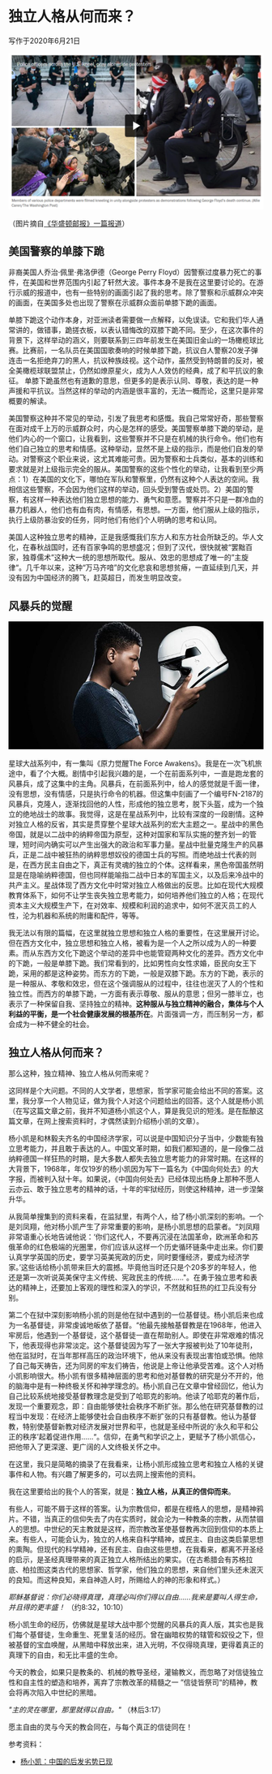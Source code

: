 # 独立人格从何而来？

写作于2020年6月21日

![](images/police1.png)

（图片摘自[《华盛顿邮报》一篇报道](https://www.washingtonpost.com/nation/2020/06/01/some-officers-march-kneel-with-protesters-creating-dissonant-images-fraught-weekend-uprisings/)）

## 美国警察的单膝下跪

非裔美国人乔治·佩里·弗洛伊德（George Perry Floyd）因警察过度暴力死亡的事件，在美国和世界范围内引起了轩然大波。事件本身不是我在这里要讨论的。在游行示威的报道中，也有一些特别的画面引起了我的思考。除了警察和示威群众冲突的画面，在美国多处也出现了警察在示威群众面前单膝下跪的画面。

单膝下跪这个动作本身，对亚洲读者需要做一点解释，以免误读。它和我们华人通常讲的，做错事，跪搓衣板，以表认错悔改的双膝下跪不同。至少，在这次事件的背景下，这样举动的涵义，则要联系到三四年前发生在美国旧金山的一场橄榄球比赛。比赛前，一名队员在美国国歌奏响的时候单膝下跪，抗议白人警察20发子弹连击一名拒绝弃刀的黑人，抗议种族歧视。这个动作，虽然受到特朗普的反对，被全美橄榄球联盟禁止，仍然如燎原星火，成为人人效仿的经典，成了和平抗议的象征。 单膝下跪虽然也有道歉的意思，但更多的是表示认同、尊敬，表达的是一种声援和平抗议。当然这样的举动的内涵是很丰富的，无法一概而论，这里只是非常概要的解读。

美国警察这种并不常见的举动，引发了我思考和感慨。我自己常常好奇，那些警察在面对成千上万的示威群众时，内心是怎样的感受。美国警察单膝下跪的举动，是他们内心的一个窗口，让我看到，这些警察并不只是在机械的执行命令。他们也有他们自己独立的思考和情感。这种举动，显然不是上级的指示，而是他们自发的举动。对警察这个职业来说，这尤其难能可贵。因为警察和士兵类似，基本的训练和要求就是对上级指示完全的服从。美国警察的这些个性化的举动，让我看到至少两点：1）在美国的文化下，哪怕在军队和警察里，仍然有这种个人表达的空间。我相信这些警察，不会因为他们这样的举动，回头受到警告或处罚。2）美国的警察，有这样一种表达他们独立思想的能力、勇气和意愿。警察并不只是一群冷血的暴力机器人，他们也有血有肉，有情感，有思想。一方面，他们服从上级的指示，执行上级防暴治安的任务，同时他们有他们个人明确的思考和认同。

美国人这种独立思考的精神，正是我感慨我们东方人和东方社会所缺乏的。华人文化，在春秋战国时，还有百家争鸣的思想盛况；但到了汉代，很快就被“罢黜百家，独尊儒术”这种大一统的思想所取代。服从、效忠的思想成了唯一的”主旋律“。几千年以来，这种“万马齐喑”的文化悲哀和思想贫瘠，一直延续到几天，并没有因为中国经济的腾飞，赶英超日，而发生明显改变。

## 风暴兵的觉醒

![](images/FN-2187-Star-Wars.jpg)

星球大战系列中，有一集叫《原力觉醒The Force Awakens》。我是在一次飞机旅途中，看了个大概。剧情中引起我兴趣的是，一个在前面系列中，一直是跑龙套的风暴兵，成了这集中的主角。风暴兵，在前面系列中，给人的感觉就是千面一律，没有思想，没有情感，只是执行命令的机器。但这集中刻画了一个编号FN-2187的风暴兵，克隆人，逐渐找回他的人性，形成他的独立思考，脱下头盔，成为一个独立的绝地战士的故事。我觉得，这是在星战系列中，比较有深度的一段剧情。这种对独立人格的反省，其实是贯穿整个星球大战系列的宏大主题之一。星战中的黑色帝国，就是以二战中的纳粹帝国为原型，这种对国家和军队实施的整齐划一的管理，短时间内确实可以产生出强大的政治和军事力量。星战中批量克隆生产的风暴兵，正是二战中被狂热的纳粹思想奴役的德国士兵的写照。而绝地战士代表的则是，在西方民主自由之下，真正有灵魂的独立的个体。这样看来，黑色帝国虽然明显是在隐喻纳粹德国，但也同样能喻指二战中日本的军国主义，以及后来冷战中的共产主义。星战体现了西方文化中时常对独立人格做出的反思。比如在现代大规模教育体系下，如何不让学生丧失独立思考能力，如何培养他们独立的人格；在现代资本主义大规模生产下，在对效率、规模和利润的追求中，如何不泯灭员工的人性，沦为机器和系统的附庸和配件，等等。

我无法以有限的篇幅，在这里就独立思想和独立人格的重要性，在这里展开讨论。但在西方文化中，独立思想和独立人格，被看为是一个人之所以成为人的一种要素。而从东西方文化下跪这个举动的差异中也能管窥两种文化的差异。西方文化中的下跪，一般是单膝下跪。我们常看到的，比如男性向女性求婚，臣民向女王下跪，采用的都是这种姿势。而东方的下跪，一般是双膝下跪。东方的下跪，表示的是一种服从、孝敬和效忠，但在这个强调服从的过程中，往往也泯灭了人的个性和独立性。而西方的单膝下跪，一方面有表示尊敬、服从的意思；但另一膝半立，也表示了一种保留自我、坚持独立的精神。**这种服从与独立精神的融合，集体与个人利益的平衡，是一个社会健康发展的根基所在**。片面强调一方，而压制另一方，都会成为一种不健全的社会。

## 独立人格从何而来？

那么这种，独立精神、独立人格从何而来呢？

这同样是个大问题。不同的人文学者，思想家，哲学家可能会给出不同的答案。这里，我分享一个人物见证，做为我个人对这个问题给出的回答。这个人就是杨小凯（在写这篇文章之前，我并不知道杨小凯这个人，算是我见识的短浅。是在酝酿这篇文章，在网上搜索资料时，才偶然读到介绍杨小凯的文章）。

杨小凯是和林毅夫齐名的中国经济学家，可以说是中国知识分子当中，少数能有独立思考能力，并且敢于表达的人。中国文革时期，如我们都知道的，是一段像二战纳粹德国一样狂热的时期，是大多数人都失去独立思考能力的非常时期。在这样的大背景下，1968年，年仅19岁的杨小凯因为写下一篇名为《中国向何处去》的大字报，而被判入狱十年。如果说，《中国向何处去》已经体现出杨身上那种不愿人云亦云、敢于独立思考的精神的话，十年的牢狱经历，则使这种精神，进一步涅槃升华。

从我简单搜集到的资料来看，在监狱里，有两个人，给了杨小凯深刻的影响。一个是刘凤翔，他对杨小凯产生了非常重要的影响，是杨小凯思想的启蒙者。“刘凤翔非常语重心长地告诫他说：‘你们这代人，不要再沉浸在法国革命，欧洲革命和苏俄革命的红色极端的光圈里，你们应该从这样一个历史循环链条中走出来。你们要认真学学英国的历史，要学习英美宪政的历史，同时要懂经济，要成为经济学家。’这些话给杨小凯带来巨大的震撼。毕竟他当时还只是个20多岁的年轻人，他还是第一次听说英美保守主义传统、宪政民主的传统......"。在勇于独立思考和表达的精神上，还要加上客观的理性和深入的学识，不然就和狂热的红卫兵没有分别。

第二个在狱中深刻影响杨小凯的则是他在狱中遇到的一位基督徒。杨小凯后来也成为一名基督徒，非常虔诚地皈依了基督。“他最先接触基督教是在1968年，他进入牢房后，他遇到一个基督徒，这个基督徒一直在帮助别人。即使在非常艰难的情况下，他表现得也非常淡定。这个基督徒因为写了一张大字报被判处了10年徒刑，他在监狱时，在当年那样高压的政治环境下，他从来没有表现出害怕或恐惧。他除了自己每天祷告，还为同房的牢友们祷告，他说是上帝让他承受苦难。这个人对杨小凯影响很大。杨小凯有很多精神层面的思考和他对基督教的研究是分不开的，他的脑海中是有一种终极关怀和神学理念的。杨小凯自己在文章中曾经回忆，他认为自己比较系统地接受基督教理念是受到了哈耶克的影响。他读了哈耶克的著作后，发现一个重要观念，即：自由能够使社会秩序不断扩张。那么他在研究基督教的过程当中发现：在经济上能够使社会自由秩序不断扩张的只有基督教。他认为基督教，特别使基督新教对经济发展对世界和平，也就是圣经中所说的‘永久和平和公正的秩序’起着促进作用......“。信仰，在勇气和学识之上，更赋予了杨小凯信心，把他带入了更深邃、更广阔的人文终极关怀之中。

在这里，我只是简略的摘录了在我看来，让杨小凯形成独立思考和独立人格的关键事件和人物。有兴趣了解更多的，可以去网上搜索他的资料。

我在这里要给出的我个人的答案，就是：**独立人格，从真正的信仰而来**。

有些人，可能不屑于这样的答案。认为宗教信仰，都是在桎梏人的思想，是精神鸦片。不错，当真正的信仰失去了内在实质时，就会沦为一种教条的宗教，从而禁锢人的思想。中世纪的天主教就是这样，而宗教改革使基督教再次回到信仰的本质上来。有些人，可能会认为，独立的人格来自科学精神，或民主、自由这类启蒙思想的熏陶。但现代的科学精神，还有民主、自由这些思想，在我看来，都离不开圣经的启示，是圣经真理带来的真正独立人格所结出的果实。（在古希腊会有苏格拉底、柏拉图这类古代的思想家、哲学家，他们独立的思想，来自他们里头还未泯灭的良知。而这种良知，来自神造人时，所赐给人的神的形象和样式。）

*耶稣基督说：你们必晓得真理，真理必叫你们得以自由......我来是要叫人得生命，并且得的更丰盛！* （约8:32，10:10）

杨小凯生命的经历，仿佛就是星球大战中那个觉醒的风暴兵的真人版，其实也是我们每个基督徒，生命重生、死里复活的经历。曾在幽暗权势的辖管和奴役之下，但被基督的宝血唤醒，从黑暗中释放出来，进入光明，不仅得晓真理，更得着真正的真理下的自由，和无比丰盛的生命。

今天的教会，如果只是教条的、机械的教导圣经，灌输教义，而忽略了对信徒独立性和自主性的塑造和培养，离弃了宗教改革的精髓之一 ”信徒皆祭司“的精神，教会将再次陷入中世纪的黑暗。

*"主的灵在哪里，那里就得以自由。"*  （林后3:17）

愿主自由的灵与今天的教会同在，与每个真正的信徒同在！





参考资料：

- [杨小凯：中国的后发劣势已现](https://xw.qq.com/cul/2015120202212800)